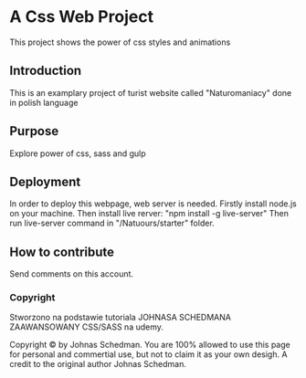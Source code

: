 # A Css Web Project

This project shows the power of css styles and animations

## Introduction

This is an examplary project of turist website called "Naturomaniacy"
done in polish language

## Purpose

Explore power of css, sass and gulp

## Deployment

In order to deploy this webpage, web server is needed.
Firstly install node.js on your machine.
Then install live rerver: "npm install -g live-server"
Then run live-server command in "/Natuours/starter" folder.

## How to contribute

Send comments on this account.

### Copyright
Stworzono na podstawie tutoriala JOHNASA SCHEDMANA ZAAWANSOWANY CSS/SASS na udemy. 

Copyright © by Johnas Schedman. 
You are 100% allowed to use this page for personal and commertial use, 
but not to claim it as your own desigh. 
A credit to the original author Johnas Schedman.
